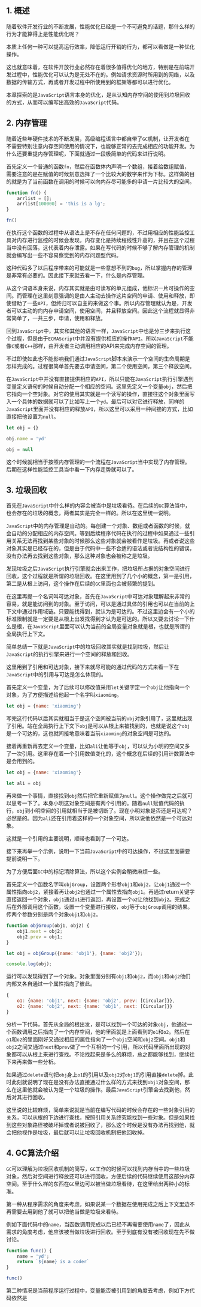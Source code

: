 ## 1. 概述

随着软件开发行业的不断发展，性能优化已经是一个不可避免的话题，那什么样的行为才能算得上是性能优化呢？

本质上任何一种可以提高运行效率，降低运行开销的行为，都可以看做是一种优化操作。

这也就意味着，在软件开放行业必然存在着很多值得优化的地方，特别是在前端开发过程中，性能优化可以认为是无处不在的。例如请求资源时所用到的网络，以及数据的传输方式，再或者开发过程中所使用到的框架等都可以进行优化。

本章探索的是```JavaScript```语言本身的优化，是从认知内存空间的使用到垃圾回收的方式，从而可以编写出高效的```JavaScript```代码。

## 2. 内存管理

随着近些年硬件技术的不断发展，高级编程语言中都自带了```GC```机制，让开发者在不需要特别注意内存空间使用的情况下，也能够正常的去完成相应的功能开发。为什么还要重提内存管理呢，下面就通过一段极简单的代码来进行说明。

首先定义一个普通的函数```fn```，然后在函数体内声明一个数组，接着给数组赋值，需要注意的是在赋值的时候刻意选择了一个比较大的数字来作为下标。这样做的目的就是为了当前函数在调用的时候可以向内存尽可能多的申请一片比较大的空间。

```js
function fn() {
    arrlist = [];
    arrlist[100000] = 'this is a lg';
}

fn()
```

在执行这个函数的过程中从语法上是不存在任何问题的，不过用相应的性能监控工具对内存进行监控的时候会发现，内存变化是持续程线性升高的，并且在这个过程当中没有回落。这代表着内存泄露。如果在写代码的时候不够了解内存管理的机制就会编写出一些不容易察觉到的内存问题型代码。

这种代码多了以后程序带来的可能就是一些意想不到的```bug```，所以掌握内存的管理是非常有必要的。因此接下来就去看一下，什么是内存管理。

从这个词语本身来说，内存其实就是由可读写的单元组成，他标识一片可操作的空间。而管理在这里刻意强调的是由人主动去操作这片空间的申请、使用和释放，即使借助了一些```API```，但终归可以自主的来做这个事。所以内存管理就认为是，开发者可以主动的向内存申请空间，使用空间，并且释放空间。因此这个流程就显得非常简单了，一共三步，申请，使用和释放。

回到```JavaScript```中，其实和其他的语言一样，```JavaScript```中也是分三步来执行这个过程，但是由于```ECMAScript```中并没有提供相应的操作```API```。所以```JavaScript```不能像```C```或者```C++```那样，由开发者主动调用相应的API来完成内存空间的管理。

不过即使如此也不能影响我们通过```JavaScript```脚本来演示一个空间的生命周期是怎样完成的。过程很简单首先要去申请空间，第二个使用空间，第三个释放空间。

在```JavaScript```中并没有直接提供相应的```API```，所以只能在```JavaScript```执行引擎遇到变量定义语句的时候自动分配一个相应的空间。这里先定义一个变量```obj```，然后把它指向一个空对象。对它的使用其实就是一个读写的操作，直接往这个对象里面写入一个具体的数据就可以了比如写上一个```yd```。最后可以对它进行释放，同样的```JavaScript```里面并没有相应的释放```API```，所以这里可以采用一种间接的方式，比如直接把他设置为```null```。

```js
let obj = {}

obj.name = 'yd'

obj = null
```

这个时候就相当于按照内存管理的一个流程在```JavaScript```当中实现了内存管理。后期在这样性能监控工具当中看一下内存走势就可以了。

## 3. 垃圾回收

首先在```JavaScript```中什么样的内容会被当中是垃圾看待。在后续的```GC```算法当中，也会存在的垃圾的概念，两者其实是完全一样的。所以在这里统一说明。

```JavaScript```中的内存管理是自动的。每创建一个对象、数组或者函数的时候，就会自动的分配相应的内存空间。等到后续程序代码在执行的过程中如果通过一些引用关系无法再找到某些对象的时候那么这些对象就会被看作是垃圾。再或者说这些对象其实是已经存在的，但是由于代码中一些不合适的语法或者说结构性的错误，没有办法再去找到这些对象，那么这种对象也会被称之是垃圾。

发现垃圾之后```JavaScript```执行引擎就会出来工作，把垃圾所占据的对象空间进行回收，这个过程就是所谓的垃圾回收。在这里用到了几个小的概念，第一是引用，第二是从根上访问，这个操作在后续的```GC```里面也会被频繁的提到。

在这里再提一个名词叫可达对象，首先在```JavaScript```中可达对象理解起来非常的容易，就是能访问到的对象。至于访问，可以是通过具体的引用也可以在当前的上下文中通过作用域链。只要能找得到，就认为是可达的。不过这里边会有一个小的标准限制就是一定要是从根上出发找得到才认为是可达的。所以又要去讨论一下什么是根，在```JavaScript```里面可以认为当前的全局变量对象就是根，也就是所谓的全局执行上下文。

简单总结一下就是```JavaScript```中的垃圾回收其实就是找到垃圾，然后让```JavaScript```的执行引擎来进行一个空间的释放和回收。

这里用到了引用和可达对象，接下来就尽可能的通过代码的方式来看一下在```JavaScript```中的引用与可达是怎么体现的。

首先定义一个变量，为了后续可以修改值采用```let```关键字定一个```obj```让他指向一个对象，为了方便描述给他起一个名字叫```xiaoming```。

```js
let obj = {name: 'xiaoming'}
```

写完这行代码以后其实就相当于是这个空间被当前的```obj```对象引用了，这里就出现了引用。站在全局执行上下文下```obj```是可以从根上来被找到的，也就是说这个```obj```是一个可达的，这也就间接地意味着当前```xiaoming```的对象空间是可达的。

接着再重新再去定义一个变量，比如```ali```让他等于```obj```，可以认为小明的空间又多了一次引用。这里存在着一个引用数值变化的，这个概念在后续的引用计数算法中是会用到的。

```js
let obj = {name: 'xiaoming'}

let ali = obj
```

再来做一个事情，直接找到```obj```然后把它重新赋值为```null```。这个操作做完之后就可以思考一下了。本身小明这对象空间是有两个引用的。随着```null```赋值代码的执行，``obj``到小明空间的引用就相当于是被切断了。现在小明对象是否还是可达呢？必然是的。因为```ali```还在引用着这样的一个对象空间，所以说他依然是一个可达对象。

这就是一个引用的主要说明，顺带也看到了一个可达。

接下来再举一个示例，说明一下当前```JavaScript```中的可达操作，不过这里面需要提前说明一下。

为了方便后面```GC```中的标记清除算法，所以这个实例会稍微麻烦一些。

首先定义一个函数名字叫```objGroup```，设置两个形参```obj1```和```obj2```，让```obj1```通过一个属性指向```obj2```，紧接着再让```obj2```也通过一个属性去指向```obj1```。再通过return关键字直接返回一个对象，```obj1```通过```o1```进行返回，再设置一个```o2```让他找到```obj2```。完成之后在外部调用这个函数，设置一个变量进行接收，```obj```等于```objGroup```调用的结果。传两个参数分别是两个对象```obj1```和```obj2```。

```js
function objGroup(obj1, obj2) {
    obj1.next = obj2;
    obj2.prev = obj1;
}

let obj = objGroup({name: 'obj1'}, {name: 'obj2'});

console.log(obj);
```

运行可以发现得到了一个对象。对象里面分别有```obj1```和```obj2```，而```obj1```和```obj2```他们内部又各自通过一个属性指向了彼此。

```js
{
    o1: {name: 'obj1', next: {name: 'obj2', prev: [Circular]}},
    o2: {name: 'obj2', next: {name: 'obj1', next: [Circular]}}
}
```

分析一下代码，首先从全局的根出发，是可以找到一个可达的对象```obj```，他通过一个函数调用之后指向了一个内存空间，他的里面就是上面看到的```o1```和```o2```。然后在```o1```和```o2```的里面刚好又通过相应的属性指向了一个```obj1```空间和```obj2```空间。```obj1```和```obj2```之间又通过```next```和```prev```做了一个互相的一个引用，所以代码里面所出现的对象都可以从根上来进行查找。不论找起来是多么的麻烦，总之都能够找到，继续往下来再来做一些分析。

如果通过```delete```语句把```obj```身上```o1```的引用以及```obj2```对```obj1```的引用直接```delete```掉。此时此刻就说明了现在是没有办法直接通过什么样的方式来找到```obj1```对象空间，那么在这里他就会被认为是一个垃圾的操作。最后```JavaScript```引擎会去找到他，然后对其进行回收。

这里说的比较麻烦，简单来说就是当前在编写代码的时候会存在的一些对象引用的关系，可以从根的下边进行查找，按照引用关系终究能找到一些对象。但是如果找到这些对象路径被破坏掉或者说被回收了，那么这个时候是没有办法再找到他，就会把他视作是垃圾，最后就可以让垃圾回收机制把他回收掉。

## 4. GC算法介绍

```GC```可以理解为垃圾回收机制的简写，```GC```工作的时候可以找到内存当中的一些垃圾对象，然后对空间进行释放还可以进行回收，方便后续的代码继续使用这部分内存空间。至于什么样的东西在```GC```里边可以被当做垃圾看待，在这里给出两种小的标准。

第一种从程序需求的角度来考虑，如果说某一个数据在使用完成之后上下文里边不再需要去用到他了就可以把他当做是垃圾来看待。

例如下面代码中的```name```，当函数调用完成以后已经不再需要使用```name```了，因此从需求的角度考虑，他应该被当做垃圾进行回收。至于到底有没有被回收现在先不做讨论。

```js
function func() {
    name = 'yd';
    return `${name} is a coder`
}

func()
```

第二种情况是当前程序运行过程中，变量能否被引用到的角度去考虑，例如下方代码依然是
